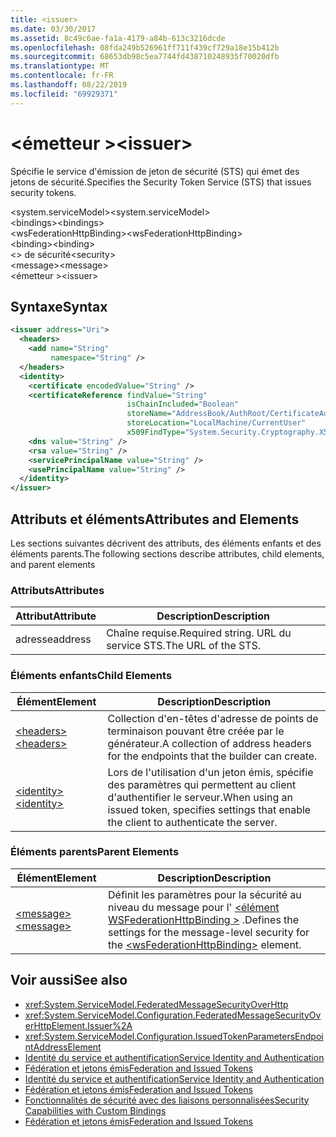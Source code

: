 ```yaml
---
title: <issuer>
ms.date: 03/30/2017
ms.assetid: 8c49c6ae-fa1a-4179-a84b-613c3216dcde
ms.openlocfilehash: 08fda249b526961ff711f439cf729a18e15b412b
ms.sourcegitcommit: 68653db98c5ea7744fd438710248935f70020dfb
ms.translationtype: MT
ms.contentlocale: fr-FR
ms.lasthandoff: 08/22/2019
ms.locfileid: "69929371"
---
```

# <a name="issuer"></a><span data-ttu-id="ca653-101">\<émetteur ></span><span class="sxs-lookup"><span data-stu-id="ca653-101">\<issuer></span></span>
<span data-ttu-id="ca653-102">Spécifie le service d'émission de jeton de sécurité (STS) qui émet des jetons de sécurité.</span><span class="sxs-lookup"><span data-stu-id="ca653-102">Specifies the Security Token Service (STS) that issues security tokens.</span></span>  
  
 <span data-ttu-id="ca653-103">\<system.serviceModel></span><span class="sxs-lookup"><span data-stu-id="ca653-103">\<system.serviceModel></span></span>  
<span data-ttu-id="ca653-104">\<bindings></span><span class="sxs-lookup"><span data-stu-id="ca653-104">\<bindings></span></span>  
<span data-ttu-id="ca653-105">\<wsFederationHttpBinding></span><span class="sxs-lookup"><span data-stu-id="ca653-105">\<wsFederationHttpBinding></span></span>  
<span data-ttu-id="ca653-106">\<binding></span><span class="sxs-lookup"><span data-stu-id="ca653-106">\<binding></span></span>  
<span data-ttu-id="ca653-107">\<> de sécurité</span><span class="sxs-lookup"><span data-stu-id="ca653-107">\<security></span></span>  
<span data-ttu-id="ca653-108">\<message></span><span class="sxs-lookup"><span data-stu-id="ca653-108">\<message></span></span>  
<span data-ttu-id="ca653-109">\<émetteur ></span><span class="sxs-lookup"><span data-stu-id="ca653-109">\<issuer></span></span>  
  
## <a name="syntax"></a><span data-ttu-id="ca653-110">Syntaxe</span><span class="sxs-lookup"><span data-stu-id="ca653-110">Syntax</span></span>  
  
```xml  
<issuer address="Uri">
  <headers>
    <add name="String"
         namespace="String" />
  </headers>
  <identity>
    <certificate encodedValue="String" />
    <certificateReference findValue="String"
                          isChainIncluded="Boolean"
                          storeName="AddressBook/AuthRoot/CertificateAuthority/Disallowed/My/Root/TrustedPeople/TrustedPublisher"
                          storeLocation="LocalMachine/CurrentUser"
                          x509FindType="System.Security.Cryptography.X509certificates.X509findtype" />
    <dns value="String" />
    <rsa value="String" />
    <servicePrincipalName value="String" />
    <usePrincipalName value="String" />
  </identity>
</issuer>
```  
  
## <a name="attributes-and-elements"></a><span data-ttu-id="ca653-111">Attributs et éléments</span><span class="sxs-lookup"><span data-stu-id="ca653-111">Attributes and Elements</span></span>  
 <span data-ttu-id="ca653-112">Les sections suivantes décrivent des attributs, des éléments enfants et des éléments parents.</span><span class="sxs-lookup"><span data-stu-id="ca653-112">The following sections describe attributes, child elements, and parent elements</span></span>  
  
### <a name="attributes"></a><span data-ttu-id="ca653-113">Attributs</span><span class="sxs-lookup"><span data-stu-id="ca653-113">Attributes</span></span>  
  
|<span data-ttu-id="ca653-114">Attribut</span><span class="sxs-lookup"><span data-stu-id="ca653-114">Attribute</span></span>|<span data-ttu-id="ca653-115">Description</span><span class="sxs-lookup"><span data-stu-id="ca653-115">Description</span></span>|  
|---------------|-----------------|  
|<span data-ttu-id="ca653-116">adresse</span><span class="sxs-lookup"><span data-stu-id="ca653-116">address</span></span>|<span data-ttu-id="ca653-117">Chaîne requise.</span><span class="sxs-lookup"><span data-stu-id="ca653-117">Required string.</span></span> <span data-ttu-id="ca653-118">URL du service STS.</span><span class="sxs-lookup"><span data-stu-id="ca653-118">The URL of the STS.</span></span>|  
  
### <a name="child-elements"></a><span data-ttu-id="ca653-119">Éléments enfants</span><span class="sxs-lookup"><span data-stu-id="ca653-119">Child Elements</span></span>  
  
|<span data-ttu-id="ca653-120">Élément</span><span class="sxs-lookup"><span data-stu-id="ca653-120">Element</span></span>|<span data-ttu-id="ca653-121">Description</span><span class="sxs-lookup"><span data-stu-id="ca653-121">Description</span></span>|  
|-------------|-----------------|  
|[<span data-ttu-id="ca653-122">\<headers></span><span class="sxs-lookup"><span data-stu-id="ca653-122">\<headers></span></span>](headers-element.md)|<span data-ttu-id="ca653-123">Collection d'en-têtes d'adresse de points de terminaison pouvant être créée par le générateur.</span><span class="sxs-lookup"><span data-stu-id="ca653-123">A collection of address headers for the endpoints that the builder can create.</span></span>|  
|[<span data-ttu-id="ca653-124">\<identity></span><span class="sxs-lookup"><span data-stu-id="ca653-124">\<identity></span></span>](identity.md)|<span data-ttu-id="ca653-125">Lors de l'utilisation d'un jeton émis, spécifie des paramètres qui permettent au client d'authentifier le serveur.</span><span class="sxs-lookup"><span data-stu-id="ca653-125">When using an issued token, specifies settings that enable the client to authenticate the server.</span></span>|  
  
### <a name="parent-elements"></a><span data-ttu-id="ca653-126">Éléments parents</span><span class="sxs-lookup"><span data-stu-id="ca653-126">Parent Elements</span></span>  
  
|<span data-ttu-id="ca653-127">Élément</span><span class="sxs-lookup"><span data-stu-id="ca653-127">Element</span></span>|<span data-ttu-id="ca653-128">Description</span><span class="sxs-lookup"><span data-stu-id="ca653-128">Description</span></span>|  
|-------------|-----------------|  
|[<span data-ttu-id="ca653-129">\<message></span><span class="sxs-lookup"><span data-stu-id="ca653-129">\<message></span></span>](message-element-of-wsfederationhttpbinding.md)|<span data-ttu-id="ca653-130">Définit les paramètres pour la sécurité au niveau du message pour l' [ \<élément WSFederationHttpBinding >](wsfederationhttpbinding.md) .</span><span class="sxs-lookup"><span data-stu-id="ca653-130">Defines the settings for the message-level security for the [\<wsFederationHttpBinding>](wsfederationhttpbinding.md) element.</span></span>|  
  
## <a name="see-also"></a><span data-ttu-id="ca653-131">Voir aussi</span><span class="sxs-lookup"><span data-stu-id="ca653-131">See also</span></span>

- <xref:System.ServiceModel.FederatedMessageSecurityOverHttp>
- <xref:System.ServiceModel.Configuration.FederatedMessageSecurityOverHttpElement.Issuer%2A>
- <xref:System.ServiceModel.Configuration.IssuedTokenParametersEndpointAddressElement>
- [<span data-ttu-id="ca653-132">Identité du service et authentification</span><span class="sxs-lookup"><span data-stu-id="ca653-132">Service Identity and Authentication</span></span>](../../../wcf/feature-details/service-identity-and-authentication.md)
- [<span data-ttu-id="ca653-133">Fédération et jetons émis</span><span class="sxs-lookup"><span data-stu-id="ca653-133">Federation and Issued Tokens</span></span>](../../../wcf/feature-details/federation-and-issued-tokens.md)
- [<span data-ttu-id="ca653-134">Identité du service et authentification</span><span class="sxs-lookup"><span data-stu-id="ca653-134">Service Identity and Authentication</span></span>](../../../wcf/feature-details/service-identity-and-authentication.md)
- [<span data-ttu-id="ca653-135">Fédération et jetons émis</span><span class="sxs-lookup"><span data-stu-id="ca653-135">Federation and Issued Tokens</span></span>](../../../wcf/feature-details/federation-and-issued-tokens.md)
- [<span data-ttu-id="ca653-136">Fonctionnalités de sécurité avec des liaisons personnalisées</span><span class="sxs-lookup"><span data-stu-id="ca653-136">Security Capabilities with Custom Bindings</span></span>](../../../wcf/feature-details/security-capabilities-with-custom-bindings.md)
- [<span data-ttu-id="ca653-137">Fédération et jetons émis</span><span class="sxs-lookup"><span data-stu-id="ca653-137">Federation and Issued Tokens</span></span>](../../../wcf/feature-details/federation-and-issued-tokens.md)
